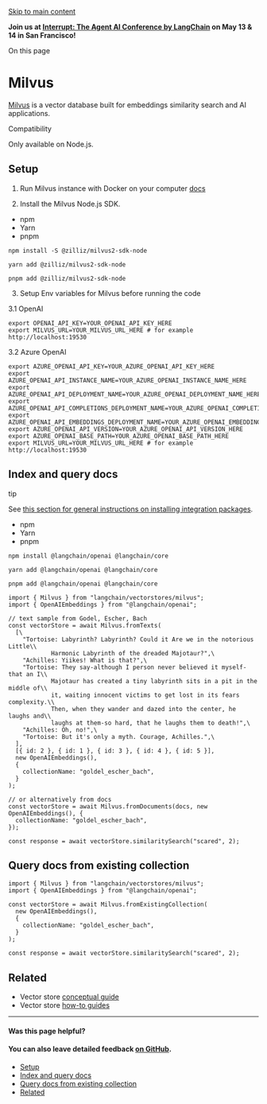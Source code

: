 [Skip to main content](https://js.langchain.com/docs/integrations/vectorstores/milvus/#__docusaurus_skipToContent_fallback)

**Join us at [Interrupt: The Agent AI Conference by LangChain](https://interrupt.langchain.com/) on May 13 & 14 in San Francisco!**

On this page

# Milvus

[Milvus](https://milvus.io/) is a vector database built for embeddings similarity search and AI applications.

Compatibility

Only available on Node.js.

## Setup [​](https://js.langchain.com/docs/integrations/vectorstores/milvus/\#setup "Direct link to Setup")

1. Run Milvus instance with Docker on your computer [docs](https://milvus.io/docs/v2.1.x/install_standalone-docker.md)

2. Install the Milvus Node.js SDK.



- npm
- Yarn
- pnpm

```codeBlockLines_AdAo
npm install -S @zilliz/milvus2-sdk-node

```

```codeBlockLines_AdAo
yarn add @zilliz/milvus2-sdk-node

```

```codeBlockLines_AdAo
pnpm add @zilliz/milvus2-sdk-node

```

3. Setup Env variables for Milvus before running the code

3.1 OpenAI





```codeBlockLines_AdAo
export OPENAI_API_KEY=YOUR_OPENAI_API_KEY_HERE
export MILVUS_URL=YOUR_MILVUS_URL_HERE # for example http://localhost:19530

```









3.2 Azure OpenAI





```codeBlockLines_AdAo
export AZURE_OPENAI_API_KEY=YOUR_AZURE_OPENAI_API_KEY_HERE
export AZURE_OPENAI_API_INSTANCE_NAME=YOUR_AZURE_OPENAI_INSTANCE_NAME_HERE
export AZURE_OPENAI_API_DEPLOYMENT_NAME=YOUR_AZURE_OPENAI_DEPLOYMENT_NAME_HERE
export AZURE_OPENAI_API_COMPLETIONS_DEPLOYMENT_NAME=YOUR_AZURE_OPENAI_COMPLETIONS_DEPLOYMENT_NAME_HERE
export AZURE_OPENAI_API_EMBEDDINGS_DEPLOYMENT_NAME=YOUR_AZURE_OPENAI_EMBEDDINGS_DEPLOYMENT_NAME_HERE
export AZURE_OPENAI_API_VERSION=YOUR_AZURE_OPENAI_API_VERSION_HERE
export AZURE_OPENAI_BASE_PATH=YOUR_AZURE_OPENAI_BASE_PATH_HERE
export MILVUS_URL=YOUR_MILVUS_URL_HERE # for example http://localhost:19530

```


## Index and query docs [​](https://js.langchain.com/docs/integrations/vectorstores/milvus/\#index-and-query-docs "Direct link to Index and query docs")

tip

See [this section for general instructions on installing integration packages](https://js.langchain.com/docs/how_to/installation#installing-integration-packages).

- npm
- Yarn
- pnpm

```codeBlockLines_AdAo
npm install @langchain/openai @langchain/core

```

```codeBlockLines_AdAo
yarn add @langchain/openai @langchain/core

```

```codeBlockLines_AdAo
pnpm add @langchain/openai @langchain/core

```

```codeBlockLines_AdAo
import { Milvus } from "langchain/vectorstores/milvus";
import { OpenAIEmbeddings } from "@langchain/openai";

// text sample from Godel, Escher, Bach
const vectorStore = await Milvus.fromTexts(
  [\
    "Tortoise: Labyrinth? Labyrinth? Could it Are we in the notorious Little\\
            Harmonic Labyrinth of the dreaded Majotaur?",\
    "Achilles: Yiikes! What is that?",\
    "Tortoise: They say-although I person never believed it myself-that an I\\
            Majotaur has created a tiny labyrinth sits in a pit in the middle of\\
            it, waiting innocent victims to get lost in its fears complexity.\\
            Then, when they wander and dazed into the center, he laughs and\\
            laughs at them-so hard, that he laughs them to death!",\
    "Achilles: Oh, no!",\
    "Tortoise: But it's only a myth. Courage, Achilles.",\
  ],
  [{ id: 2 }, { id: 1 }, { id: 3 }, { id: 4 }, { id: 5 }],
  new OpenAIEmbeddings(),
  {
    collectionName: "goldel_escher_bach",
  }
);

// or alternatively from docs
const vectorStore = await Milvus.fromDocuments(docs, new OpenAIEmbeddings(), {
  collectionName: "goldel_escher_bach",
});

const response = await vectorStore.similaritySearch("scared", 2);

```

## Query docs from existing collection [​](https://js.langchain.com/docs/integrations/vectorstores/milvus/\#query-docs-from-existing-collection "Direct link to Query docs from existing collection")

```codeBlockLines_AdAo
import { Milvus } from "langchain/vectorstores/milvus";
import { OpenAIEmbeddings } from "@langchain/openai";

const vectorStore = await Milvus.fromExistingCollection(
  new OpenAIEmbeddings(),
  {
    collectionName: "goldel_escher_bach",
  }
);

const response = await vectorStore.similaritySearch("scared", 2);

```

## Related [​](https://js.langchain.com/docs/integrations/vectorstores/milvus/\#related "Direct link to Related")

- Vector store [conceptual guide](https://js.langchain.com/docs/concepts/#vectorstores)
- Vector store [how-to guides](https://js.langchain.com/docs/how_to/#vectorstores)

* * *

#### Was this page helpful?

#### You can also leave detailed feedback [on GitHub](https://github.com/langchain-ai/langchainjs/issues/new?assignees=&labels=03+-+Documentation&projects=&template=documentation.yml&title=DOC%3A+%3CIssue+related+to+/docs/integrations/vectorstores/milvus/%3E).

- [Setup](https://js.langchain.com/docs/integrations/vectorstores/milvus/#setup)
- [Index and query docs](https://js.langchain.com/docs/integrations/vectorstores/milvus/#index-and-query-docs)
- [Query docs from existing collection](https://js.langchain.com/docs/integrations/vectorstores/milvus/#query-docs-from-existing-collection)
- [Related](https://js.langchain.com/docs/integrations/vectorstores/milvus/#related)